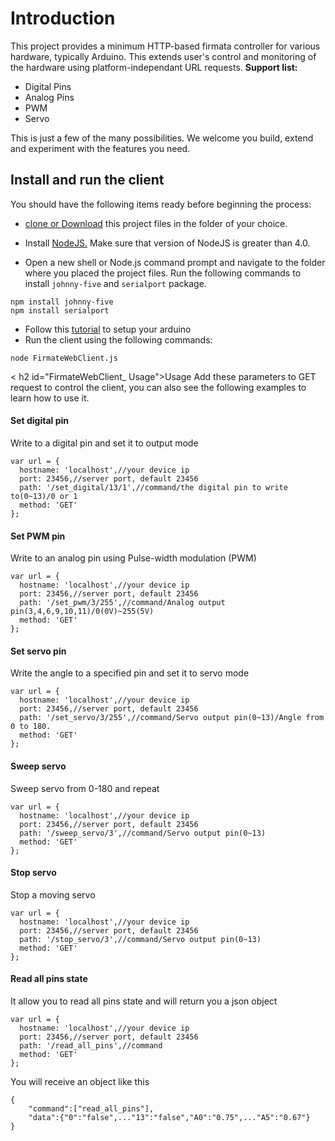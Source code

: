 # Introduction

This project provides a minimum HTTP-based firmata controller for various hardware, typically Arduino. This extends user's control and monitoring of the hardware using platform-independant URL requests. **Support list:**

- Digital Pins
- Analog Pins
- PWM
- Servo

This is just a few of the many possibilities. We welcome you build, extend and experiment with the features you need.

## Install and run the client

You should have the following items ready before beginning the process:

- [clone or Download](https://github.com/LattePandaTeam/LattePanda-Development-Support/tree/master/FirmateWebClient#introduction) this project files in the folder of your choice.

- Install [NodeJS.](https://nodejs.org/) Make sure that version of NodeJS is greater than 4.0.
- Open a new shell or Node.js command prompt and navigate to the folder where you placed the project files. Run the following commands to install `johnny-five` and `serialport` package.

```
npm install johnny-five
npm install serialport
```

- Follow this [tutorial](http://www.lattepanda.com/docs/#SetuptheArduino) to setup your arduino
- Run the client using the following commands:

```
node FirmateWebClient.js
```

< h2 id="FirmateWebClient_ Usage">Usage Add these parameters to GET request to control the client, you can also see the following examples to learn how to use it.

#### Set digital pin

Write to a digital pin and set it to output mode

```
var url = {
  hostname: 'localhost',//your device ip
  port: 23456,//server port, default 23456
  path: '/set_digital/13/1',//command/the digital pin to write to(0~13)/0 or 1
  method: 'GET'
};
```

#### Set PWM pin

Write to an analog pin using Pulse-width modulation (PWM)

```
var url = {
  hostname: 'localhost',//your device ip
  port: 23456,//server port, default 23456
  path: '/set_pwm/3/255',//command/Analog output pin(3,4,6,9,10,11)/0(0V)~255(5V)
  method: 'GET'
};

```

#### Set servo pin

Write the angle to a specified pin and set it to servo mode

```
var url = {
  hostname: 'localhost',//your device ip
  port: 23456,//server port, default 23456
  path: '/set_servo/3/255',//command/Servo output pin(0~13)/Angle from 0 to 180.
  method: 'GET'
};
```

#### Sweep servo

Sweep servo from 0-180 and repeat

```
var url = {
  hostname: 'localhost',//your device ip
  port: 23456,//server port, default 23456
  path: '/sweep_servo/3',//command/Servo output pin(0~13)
  method: 'GET'
};
```

#### Stop servo

Stop a moving servo

```
var url = {
  hostname: 'localhost',//your device ip
  port: 23456,//server port, default 23456
  path: '/stop_servo/3',//command/Servo output pin(0~13)
  method: 'GET'
};

```

#### Read all pins state

It allow you to read all pins state and will return you a json object

```
var url = {
  hostname: 'localhost',//your device ip
  port: 23456,//server port, default 23456
  path: '/read_all_pins',//command
  method: 'GET'
};

```

You will receive an object like this

```
{
    "command":["read_all_pins"],
    "data":{"0":"false",..."13":"false","A0":"0.75",..."A5":"0.67"}
}
```